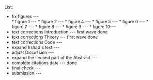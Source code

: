 List:

- fix figures ---                              
      * figure 1 --- 
      * figure 2 ---
      * figure 4 ---
      * figure 5 ---
      * figure 6 ---
      * figure 7 ---
      * figure 8 ---
      * figure 9 ---
      * figure 10--- 
- text corrections Introduction                   --- first wave done
- text corrections Theory                         --- first wave done
- text corrections Code                           ---
- expand Irshad's text                            ---
- adjust Discussion                               ---
- expand the second part of the Abstract          ---
- complete citations data                         --- done
- final check                                     ---
- submission                                      --- 
